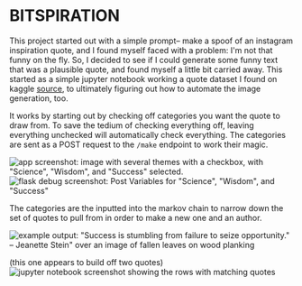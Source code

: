 # BITSPIRATION


This project started out with a simple prompt– make a spoof of an instagram inspiration quote, and I found myself faced with a problem: I'm not that funny on the fly. So, I decided to see if I could generate some funny text that was a plausible quote, and found myself a little bit carried away. This started as a simple jupyter notebook working a quote dataset I found on kaggle [source](https://www.kaggle.com/akmittal/quotes-dataset), to ultimately figuring out how to automate the image generation, too.


It works by starting out by checking off categories you want the quote to draw from. To save the tedium of checking everything off, leaving everything unchecked will automatically check everything. The categories are sent as a POST request to the `/make` endpoint  to work their magic. 

![app screenshot: image with several themes with a checkbox, with "Science", "Wisdom", and "Success" selected.](https://i.imgur.com/dDsc5mzm.png) ![flask debug screenshot: Post Variables for "Science", "Wisdom", and "Success"](https://i.imgur.com/Lj6vZNW.png)

The categories are the inputted into the markov chain to narrow down the set of quotes to pull from in order to make a new one and an author. 

![example output: "Success is stumbling from failure to seize opportunity."
– Jeanette Stein" over an image of fallen leaves on wood planking](https://i.imgur.com/L6Rqylo.png)

(this one appears to build off two quotes)
![jupyter notebook screenshot showing the rows with matching quotes](https://i.imgur.com/VNYwmUJ.png)
